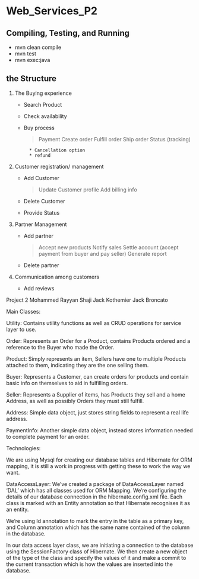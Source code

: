 # Web_Services_P2

## Compiling, Testing, and Running

- mvn clean compile
- mvn test
- mvn exec:java

## the Structure

1) The Buying experience

	- Search Product
	- Check availability
	- Buy process
	
		> Payment
		> Create order
		> Fulfill order
		> Ship order
		> Status (tracking)
		
			* Cancellation option
			* refund

2) Customer registration/ management

	- Add Customer
	
		> Update Customer profile
		> Add billing info
		
	- Delete Customer
	- Provide Status

3) Partner Management

	- Add partner
	
		> Accept new products
		> Notify sales
		> Settle account (accept payment from buyer and pay seller)
		> Generate report
		
	- Delete partner

4) Communication among customers

	- Add reviews
	
Project 2 
Mohammed Rayyan Shaji
Jack Kothemier
Jack Broncato

Main Classes:

Utility: Contains utility functions as well as CRUD operations for service layer to use.

Order: Represents an Order for a Product, contains Products ordered and a reference to the Buyer who made the Order.

Product: Simply represents an item, Sellers have one to multiple Products attached to them, indicating they are the one selling them.

Buyer: Represents a Customer, can create orders for products and contain basic info on themselves to aid in fulfilling orders.

Seller: Represents a Supplier of items, has Products they sell and a home Address, as well as possibly Orders they must still fulfill.

Address: Simple data object, just stores string fields to represent a real life address.

PaymentInfo: Another simple data object, instead stores information needed to complete payment for an order.

Technologies: 

We are using Mysql for creating our database tables and Hibernate for ORM mapping, it is still a work in progress with getting these to work the way we want.

DataAccessLayer:
We’ve created a package of DataAccessLayer named ‘DAL’ which has all classes used for ORM Mapping. We’re configuring the details of our database connection in the hibernate.config.xml file. Each class is marked with an Entity annotation so that Hibernate recognises it as an entity. 

We’re using Id annotation to mark the entry in the table as a primary key, and Column annotation which has the same name contained of the column in the database. 

In our data access layer class, we are initiating a connection to the database using the SessionFactory class of Hibernate. We then create a new object of the type of the class and specify the values of it and make a commit to the current transaction which is how the values are inserted into the database.


